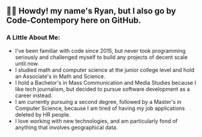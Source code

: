 ## 👋😁 Howdy! my name's Ryan, but I also go by Code-Contempory here on GitHub.

### A Little About Me:
- I've been familiar with code since 2015, but never took programming seriously and challenged myself to build any projects of decent scale until now.
- I studied math and computer science at the junior college level and hold an Associate's in Math and Science.
- I hold a Bachelor's in Mass Communication and Media Studies because I like tech journalism, but decided to pursue software development as a career instead.
- I am currently pursuing a second degree, followed by a Master's in Computer Science, because I am tired of having my job applications deleted by HR people.
- I love working with new technologies, and am particularly fond of anything that involves geographical data.
